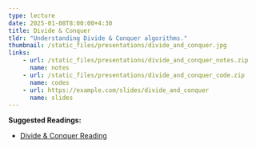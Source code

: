 ```yaml
---
type: lecture
date: 2025-01-08T8:00:00+4:30
title: Divide & Conquer
tldr: "Understanding Divide & Conquer algorithms."
thumbnail: /static_files/presentations/divide_and_conquer.jpg
links: 
    - url: /static_files/presentations/divide_and_conquer_notes.zip
      name: notes
    - url: /static_files/presentations/divide_and_conquer_code.zip
      name: codes
    - url: https://example.com/slides/divide_and_conquer
      name: slides
---
```

**Suggested Readings:**
- [Divide & Conquer Reading](http://example.com/divide_and_conquer)